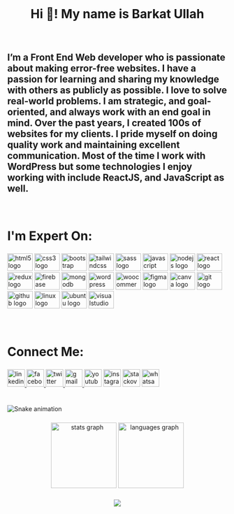 <br clear="both">

<h1 align="center">Hi 👋! My name is  Barkat Ullah</h1>

###

<br clear="both">

<h2 align="left">I’m a Front End Web developer who is passionate about making error-free websites. I have a passion for learning and sharing my knowledge with others as publicly as possible. I love to solve real-world problems. I am strategic, and goal-oriented, and always work with an end goal in mind. Over the past years, I created 100s of websites for my clients. I pride myself on doing quality work and maintaining excellent communication. Most of the time I work with WordPress but some technologies I enjoy working with include ReactJS, and JavaScript as well.</h2>

###

<br clear="both">

<h1 align="left">I'm Expert On:</h1>

###

<div align="left">
  <img src="https://cdn.jsdelivr.net/gh/devicons/devicon/icons/html5/html5-original.svg" height="40" width="58" alt="html5 logo"  />
  <img src="https://cdn.jsdelivr.net/gh/devicons/devicon/icons/css3/css3-original.svg" height="40" width="58" alt="css3 logo"  />
  <img src="https://cdn.jsdelivr.net/gh/devicons/devicon/icons/bootstrap/bootstrap-original.svg" height="40" width="58" alt="bootstrap logo"  />
  <img src="https://cdn.jsdelivr.net/gh/devicons/devicon/icons/tailwindcss/tailwindcss-original-wordmark.svg" height="40" width="58" alt="tailwindcss logo"  />
  <img src="https://cdn.jsdelivr.net/gh/devicons/devicon/icons/sass/sass-original.svg" height="40" width="58" alt="sass logo"  />
  <img src="https://cdn.jsdelivr.net/gh/devicons/devicon/icons/javascript/javascript-original.svg" height="40" width="58" alt="javascript logo"  />
  <img src="https://cdn.jsdelivr.net/gh/devicons/devicon/icons/nodejs/nodejs-original.svg" height="40" width="58" alt="nodejs logo"  />
  <img src="https://cdn.jsdelivr.net/gh/devicons/devicon/icons/react/react-original.svg" height="40" width="58" alt="react logo"  />
  <img src="https://cdn.jsdelivr.net/gh/devicons/devicon/icons/redux/redux-original.svg" height="40" width="58" alt="redux logo"  />
  <img src="https://cdn.jsdelivr.net/gh/devicons/devicon/icons/firebase/firebase-plain.svg" height="40" width="58" alt="firebase logo"  />
  <img src="https://cdn.jsdelivr.net/gh/devicons/devicon/icons/mongodb/mongodb-original.svg" height="40" width="58" alt="mongodb logo"  />
  <img src="https://cdn.jsdelivr.net/gh/devicons/devicon/icons/wordpress/wordpress-original.svg" height="40" width="58" alt="wordpress logo"  />
  <img src="https://cdn.jsdelivr.net/gh/devicons/devicon/icons/woocommerce/woocommerce-original.svg" height="40" width="58" alt="woocommerce logo"  />
  <img src="https://cdn.jsdelivr.net/gh/devicons/devicon/icons/figma/figma-original.svg" height="40" width="58" alt="figma logo"  />
  <img src="https://cdn.jsdelivr.net/gh/devicons/devicon/icons/canva/canva-original.svg" height="40" width="58" alt="canva logo"  />
  <img src="https://cdn.jsdelivr.net/gh/devicons/devicon/icons/git/git-original.svg" height="40" width="58" alt="git logo"  />
  <img src="https://cdn.jsdelivr.net/gh/devicons/devicon/icons/github/github-original.svg" height="40" width="58" alt="github logo"  />
  <img src="https://cdn.jsdelivr.net/gh/devicons/devicon/icons/linux/linux-original.svg" height="40" width="58" alt="linux logo"  />
  <img src="https://cdn.jsdelivr.net/gh/devicons/devicon/icons/ubuntu/ubuntu-plain.svg" height="40" width="58" alt="ubuntu logo"  />
  <img src="https://cdn.jsdelivr.net/gh/devicons/devicon/icons/visualstudio/visualstudio-plain.svg" height="40" width="58" alt="visualstudio logo"  />
</div>

###

<br clear="both">

<h1 align="left">Connect Me:</h1>

###

<div align="left">
  <a href="https://www.linkedin.com/in/barkatzx/" target="_blank">
    <img src="https://img.shields.io/static/v1?message=LinkedIn&logo=linkedin&label=&color=0077B5&logoColor=white&labelColor=&style=flat" height="40" alt="linkedin logo"  />
  </a>
  <a href="https://www.facebook.com/barkat.zx/" target="_blank">
    <img src="https://img.shields.io/static/v1?message=Facebook&logo=facebook&label=&color=1877F2&logoColor=white&labelColor=&style=flat" height="40" alt="facebook logo"  />
  </a>
  <a href="https://twitter.com/barkat_zx" target="_blank">
    <img src="https://img.shields.io/static/v1?message=Twitter&logo=twitter&label=&color=1DA1F2&logoColor=white&labelColor=&style=flat" height="40" alt="twitter logo"  />
  </a>
  <a href="barkatullah.zx@gmail.com" target="_blank">
    <img src="https://img.shields.io/static/v1?message=Gmail&logo=gmail&label=&color=D14836&logoColor=white&labelColor=&style=flat" height="40" alt="gmail logo"  />
  </a>
  <img src="https://img.shields.io/static/v1?message=Youtube&logo=youtube&label=&color=FF0000&logoColor=white&labelColor=&style=flat" height="40" alt="youtube logo"  />
  <img src="https://img.shields.io/static/v1?message=Instagram&logo=instagram&label=&color=E4405F&logoColor=white&labelColor=&style=flat" height="40" alt="instagram logo"  />
  <img src="https://img.shields.io/static/v1?message=Stackoverflow&logo=stackoverflow&label=&color=FE7A16&logoColor=white&labelColor=&style=flat" height="40" alt="stackoverflow logo"  />
  <img src="https://img.shields.io/static/v1?message=Whatsapp&logo=whatsapp&label=&color=25D366&logoColor=white&labelColor=&style=flat" height="40" alt="whatsapp logo"  />
</div>

###

<br clear="both">

<img src="https://raw.githubusercontent.com/Barkatzx/Barkatzx/blob/output/snake.svg" alt="Snake animation" />

###

<div align="center">
  <img src="https://github-readme-stats.vercel.app/api?hide_title=false&hide_rank=false&show_icons=true&include_all_commits=true&count_private=true&disable_animations=false&theme=radical&locale=en&hide_border=false&username=Barkatzx" height="150" alt="stats graph"  />
  <img src="https://github-readme-stats.vercel.app/api/top-langs?locale=en&hide_title=false&layout=compact&card_width=320&langs_count=10&theme=radical&hide_border=false&username=Barkatzx" height="150" alt="languages graph"  />
</div>

###

<div align="center">
  <img src="https://profile-counter.glitch.me/Barkatzx/count.svg?"  />
</div>

###
